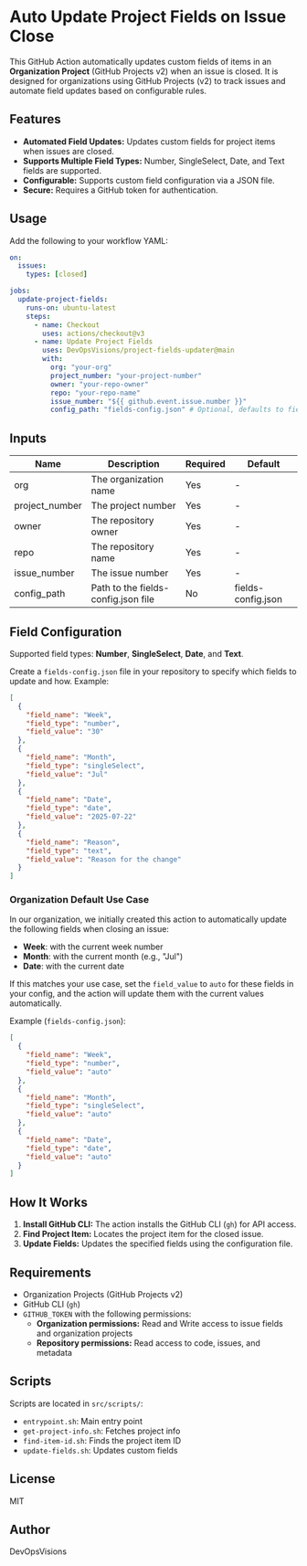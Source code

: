 # Auto Update Project Fields on Issue Close

This GitHub Action automatically updates custom fields of items in an **Organization Project** (GitHub Projects v2) when an issue is closed. It is designed for organizations using GitHub Projects (v2) to track issues and automate field updates based on configurable rules.

## Features
- **Automated Field Updates:** Updates custom fields for project items when issues are closed.
- **Supports Multiple Field Types:** Number, SingleSelect, Date, and Text fields are supported.
- **Configurable:** Supports custom field configuration via a JSON file.
- **Secure:** Requires a GitHub token for authentication.

## Usage
Add the following to your workflow YAML:

```yaml
on:
  issues:
    types: [closed]

jobs:
  update-project-fields:
    runs-on: ubuntu-latest
    steps:
      - name: Checkout
        uses: actions/checkout@v3
      - name: Update Project Fields
        uses: DevOpsVisions/project-fields-updater@main
        with:
          org: "your-org"
          project_number: "your-project-number"
          owner: "your-repo-owner"
          repo: "your-repo-name"
          issue_number: "${{ github.event.issue.number }}"
          config_path: "fields-config.json" # Optional, defaults to fields-config.json
```

## Inputs
| Name           | Description                          | Required | Default              |
|----------------|--------------------------------------|----------|----------------------|
| org            | The organization name                | Yes      | -                    |
| project_number | The project number                   | Yes      | -                    |
| owner          | The repository owner                 | Yes      | -                    |
| repo           | The repository name                  | Yes      | -                    |
| issue_number   | The issue number                     | Yes      | -                    |
| config_path    | Path to the fields-config.json file   | No       | fields-config.json   |

## Field Configuration
Supported field types: **Number**, **SingleSelect**, **Date**, and **Text**.

Create a `fields-config.json` file in your repository to specify which fields to update and how. Example:

```json
[
  {
    "field_name": "Week",
    "field_type": "number",
    "field_value": "30"
  },
  {
    "field_name": "Month",
    "field_type": "singleSelect",
    "field_value": "Jul"
  },
  {
    "field_name": "Date",
    "field_type": "date",
    "field_value": "2025-07-22"
  },
  {
    "field_name": "Reason",
    "field_type": "text",
    "field_value": "Reason for the change"
  }
]
```
### Organization Default Use Case

In our organization, we initially created this action to automatically update the following fields when closing an issue:
- **Week**: with the current week number
- **Month**: with the current month (e.g., "Jul")
- **Date**: with the current date

If this matches your use case, set the `field_value` to `auto` for these fields in your config, and the action will update them with the current values automatically.

Example (`fields-config.json`):

```json
[
  {
    "field_name": "Week",
    "field_type": "number",
    "field_value": "auto"
  },
  {
    "field_name": "Month",
    "field_type": "singleSelect",
    "field_value": "auto"
  },
  {
    "field_name": "Date",
    "field_type": "date",
    "field_value": "auto"
  }
]
```

## How It Works
1. **Install GitHub CLI:** The action installs the GitHub CLI (`gh`) for API access.
2. **Find Project Item:** Locates the project item for the closed issue.
3. **Update Fields:** Updates the specified fields using the configuration file.

## Requirements
- Organization Projects (GitHub Projects v2)
- GitHub CLI (`gh`)
- `GITHUB_TOKEN` with the following permissions:
  - **Organization permissions:** Read and Write access to issue fields and organization projects
  - **Repository permissions:** Read access to code, issues, and metadata

## Scripts
Scripts are located in `src/scripts/`:
- `entrypoint.sh`: Main entry point
- `get-project-info.sh`: Fetches project info
- `find-item-id.sh`: Finds the project item ID
- `update-fields.sh`: Updates custom fields

## License
MIT

## Author
DevOpsVisions



